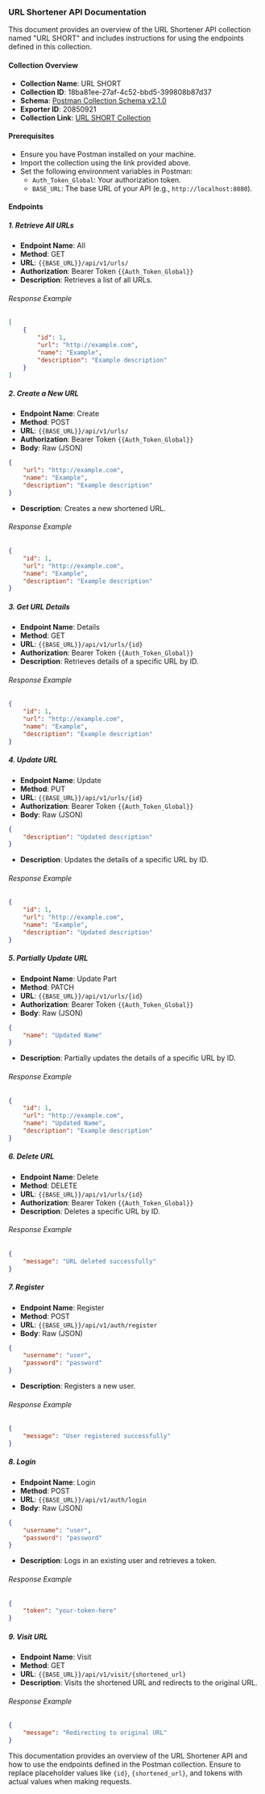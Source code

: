 ### URL Shortener API Documentation

This document provides an overview of the URL Shortener API collection named "URL SHORT" and includes instructions for using the endpoints defined in this collection. 

#### Collection Overview
- **Collection Name**: URL SHORT
- **Collection ID**: 18ba81ee-27af-4c52-bbd5-399808b87d37
- **Schema**: [Postman Collection Schema v2.1.0](https://schema.getpostman.com/json/collection/v2.1.0/collection.json)
- **Exporter ID**: 20850921
- **Collection Link**: [URL SHORT Collection](https://lunar-escape-512016.postman.co/workspace/PREMBLY-WORKSPACE~5e032391-d8af-4960-9dc6-13b0994704c5/collection/20850921-18ba81ee-27af-4c52-bbd5-399808b87d37?action=share&source=collection_link&creator=20850921)

#### Prerequisites
- Ensure you have Postman installed on your machine.
- Import the collection using the link provided above.
- Set the following environment variables in Postman:
  - `Auth_Token_Global`: Your authorization token.
  - `BASE_URL`: The base URL of your API (e.g., `http://localhost:8080`).

#### Endpoints

##### 1. Retrieve All URLs
- **Endpoint Name**: All
- **Method**: GET
- **URL**: `{{BASE_URL}}/api/v1/urls/`
- **Authorization**: Bearer Token `{{Auth_Token_Global}}`
- **Description**: Retrieves a list of all URLs.

###### Response Example
```json
[
    {
        "id": 1,
        "url": "http://example.com",
        "name": "Example",
        "description": "Example description"
    }
]
```

##### 2. Create a New URL
- **Endpoint Name**: Create
- **Method**: POST
- **URL**: `{{BASE_URL}}/api/v1/urls/`
- **Authorization**: Bearer Token `{{Auth_Token_Global}}`
- **Body**: Raw (JSON)
```json
{
    "url": "http://example.com",
    "name": "Example",
    "description": "Example description"
}
```
- **Description**: Creates a new shortened URL.

###### Response Example
```json
{
    "id": 1,
    "url": "http://example.com",
    "name": "Example",
    "description": "Example description"
}
```

##### 3. Get URL Details
- **Endpoint Name**: Details
- **Method**: GET
- **URL**: `{{BASE_URL}}/api/v1/urls/{id}`
- **Authorization**: Bearer Token `{{Auth_Token_Global}}`
- **Description**: Retrieves details of a specific URL by ID.

###### Response Example
```json
{
    "id": 1,
    "url": "http://example.com",
    "name": "Example",
    "description": "Example description"
}
```

##### 4. Update URL
- **Endpoint Name**: Update
- **Method**: PUT
- **URL**: `{{BASE_URL}}/api/v1/urls/{id}`
- **Authorization**: Bearer Token `{{Auth_Token_Global}}`
- **Body**: Raw (JSON)
```json
{
    "description": "Updated description"
}
```
- **Description**: Updates the details of a specific URL by ID.

###### Response Example
```json
{
    "id": 1,
    "url": "http://example.com",
    "name": "Example",
    "description": "Updated description"
}
```

##### 5. Partially Update URL
- **Endpoint Name**: Update Part
- **Method**: PATCH
- **URL**: `{{BASE_URL}}/api/v1/urls/{id}`
- **Authorization**: Bearer Token `{{Auth_Token_Global}}`
- **Body**: Raw (JSON)
```json
{
    "name": "Updated Name"
}
```
- **Description**: Partially updates the details of a specific URL by ID.

###### Response Example
```json
{
    "id": 1,
    "url": "http://example.com",
    "name": "Updated Name",
    "description": "Example description"
}
```

##### 6. Delete URL
- **Endpoint Name**: Delete
- **Method**: DELETE
- **URL**: `{{BASE_URL}}/api/v1/urls/{id}`
- **Authorization**: Bearer Token `{{Auth_Token_Global}}`
- **Description**: Deletes a specific URL by ID.

###### Response Example
```json
{
    "message": "URL deleted successfully"
}
```

##### 7. Register
- **Endpoint Name**: Register
- **Method**: POST
- **URL**: `{{BASE_URL}}/api/v1/auth/register`
- **Body**: Raw (JSON)
```json
{
    "username": "user",
    "password": "password"
}
```
- **Description**: Registers a new user.

###### Response Example
```json
{
    "message": "User registered successfully"
}
```

##### 8. Login
- **Endpoint Name**: Login
- **Method**: POST
- **URL**: `{{BASE_URL}}/api/v1/auth/login`
- **Body**: Raw (JSON)
```json
{
    "username": "user",
    "password": "password"
}
```
- **Description**: Logs in an existing user and retrieves a token.

###### Response Example
```json
{
    "token": "your-token-here"
}
```

##### 9. Visit URL
- **Endpoint Name**: Visit
- **Method**: GET
- **URL**: `{{BASE_URL}}/api/v1/visit/{shortened_url}`
- **Description**: Visits the shortened URL and redirects to the original URL.

###### Response Example
```json
{
    "message": "Redirecting to original URL"
}
```

This documentation provides an overview of the URL Shortener API and how to use the endpoints defined in the Postman collection. Ensure to replace placeholder values like `{id}`, `{shortened_url}`, and tokens with actual values when making requests.